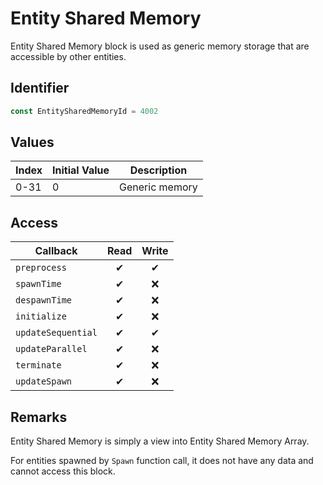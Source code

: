 # Entity Shared Memory

Entity Shared Memory block is used as generic memory storage that are accessible by other entities.

## Identifier

```ts
const EntitySharedMemoryId = 4002
```

## Values

| Index | Initial Value | Description    |
| ----- | ------------- | -------------- |
| 0-31  | 0             | Generic memory |

## Access

| Callback           | Read | Write |
| ------------------ | :--: | :---: |
| `preprocess`       |  ✔   |   ✔   |
| `spawnTime`        |  ✔   |  ❌   |
| `despawnTime`      |  ✔   |  ❌   |
| `initialize`       |  ✔   |  ❌   |
| `updateSequential` |  ✔   |   ✔   |
| `updateParallel`   |  ✔   |  ❌   |
| `terminate`        |  ✔   |  ❌   |
| `updateSpawn`      |  ✔   |  ❌   |

## Remarks

Entity Shared Memory is simply a view into Entity Shared Memory Array.

For entities spawned by `Spawn` function call, it does not have any data and cannot access this block.
